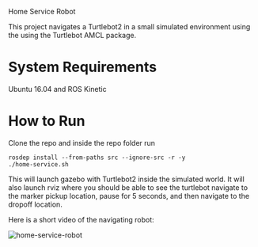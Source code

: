 Home Service Robot

This project navigates a Turtlebot2 in a small simulated environment using the using the Turtlebot AMCL package. 

# System Requirements

Ubuntu 16.04 and ROS Kinetic

# How to Run

Clone the repo and inside the repo folder run

```
rosdep install --from-paths src --ignore-src -r -y
./home-service.sh
```

This will launch gazebo with Turtlebot2 inside the simulated world. It will also launch rviz where you should be able to see the turtlebot navigate to the marker pickup location, pause for 5 seconds, and then navigate to the dropoff location.

Here is a short video of the navigating robot:

![home-service-robot](https://user-images.githubusercontent.com/1855225/70272729-fc490100-1765-11ea-871d-ed0fad8ba037.gif)

